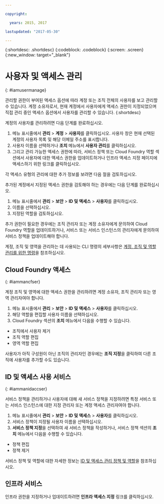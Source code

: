 ```yaml
---

copyright:

  years: 2015, 2017

lastupdated: "2017-05-30"

---
```


{:shortdesc: .shortdesc}
{:codeblock: .codeblock}
{:screen: .screen}
{:new_window: target="_blank"}

# 사용자 및 액세스 관리
{: #iamusermanage}

관리할 권한이 부여된 액세스 옵션에 따라 계정 또는 조직 전체의 사용자를 보고 관리할 수 있습니다. 계정 소유자로서, 현재 계정에서 사용자에게 액세스 권한이 지정되었으며 직접 관리 중인 액세스 옵션에서 사용자를 관리할 수 있습니다.
{:shortdesc}

계정의 사용자를 관리하려면 다음 단계를 완료하십시오. 

1. 메뉴 표시줄에서 **관리** &gt; **계정** &gt; **사용자**를 클릭하십시오. 사용자 창은 현재 선택된 계정의 사용자 목록 및 해당 이메일 주소를 표시합니다.  
2. 사용자 이름을 선택하거나 **조치** 메뉴에서 **사용자 관리**를 클릭하십시오.  
3. 그리고 관리 가능한 액세스 권한에 따라, 서비스 정책 또는 Cloud Foundry 역할 섹션에서 사용자에 대한 액세스 권한을 업데이트하거나 인프라 액세스 지정 페이지에 액세스하기 위한 링크를 클릭하십시오. 

각 액세스 유형의 관리에 대한 추가 정보를 보려면 다음 절을 검토하십시오. 

추가된 계정에서 지정된 액세스 권한을 검토해야 하는 경우에는 다음 단계를 완료하십시오. 

1. 메뉴 표시줄에서 **관리** &gt; **보안** &gt; **ID 및 액세스** &gt; **사용자**를 클릭하십시오.  
2. 이름을 선택하십시오. 
3. 지정된 역할을 검토하십시오. 

추가 권한이 필요한 경우에는 조직 관리자 또는 계정 소유자에게 문의하여 Cloud Foundry 역할을 업데이트하거나, 서비스 또는 서비스 인스턴스의 관리자에게 문의하여 서비스 정책을 업데이트해야 합니다. 

계정, 조직 및 영역을 관리하는 데 사용되는 CLI 명령의 세부사항은 [계정, 조직 및 역할 관리를 위한 명령](https://console.stage1.bluemix.net/docs/cli/reference/bluemix_cli/bx_cli.html#bx_commands_acctorg)을 참조하십시오. 

## Cloud Foundry 액세스
{: #iammancfser}

계정 조직 및 영역에 대한 액세스 권한을 관리하려면 계정 소유자, 조직 관리자 또는 영역 관리자여야 합니다. 

1. 메뉴 표시줄에서 **관리** &gt; **보안** &gt; **ID 및 액세스** &gt; **사용자**를 클릭하십시오.  
2. 해당 역할을 편집할 사용자 이름을 선택하십시오. 
3. Cloud Foundry 섹션의 **조치** 메뉴에서 다음을 수행할 수 있습니다. 

  * 조직에서 사용자 제거
  * 조직 역할 편집
  * 영역 역할 편집

사용자가 아직 구성원이 아닌 조직의 관리자인 경우에는 **조직 지정**을 클릭하여 다른 조직에 사용자를 추가할 수도 있습니다.  


## ID 및 액세스 사용 서비스
{: #iammanidaccser}

서비스 정책을 관리하거나 사용자에 대해 새 서비스 정책을 지정하려면 특정 서비스 또는 서비스 인스턴스에 대한 지정 관리자 또는 계정 액세스 관리자여야 합니다. 

1. 메뉴 표시줄에서 **관리** &gt; **보안** &gt; **ID 및 액세스** &gt; **사용자**를 클릭하십시오.  
2. 서비스 정책이 지정될 사용자 이름을 선택하십시오. 
3. **서비스 정책 지정**을 선택하여 새 서비스 정책을 작성하거나, 서비스 정책 섹션의 **조치** 메뉴에서 다음을 수행할 수 있습니다. 
  
  * 정책 편집
  * 정책 제거

서비스 정책 및 역할에 대한 자세한 정보는 [ID 및 액세스 관리 정책 및 역할](/docs/iam/users_roles.html#iamusermanpol)을 참조하십시오. 

## 인프라 서비스

인프라 권한을 지정하거나 업데이트하려면 **인프라 액세스 지정** 링크를 클릭하십시오. 
